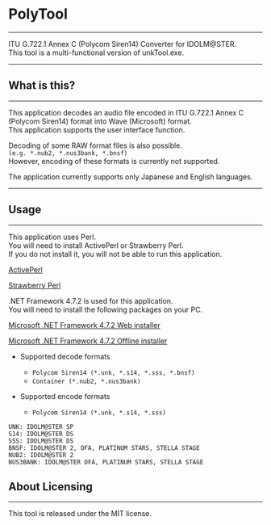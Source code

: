 # PolyTool
---
ITU G.722.1 Annex C (Polycom Siren14) Converter for IDOLM@STER.  
This tool is a multi-functional version of unkTool.exe.  

---

## What is this?
---
This application decodes an audio file encoded in ITU G.722.1 Annex C (Polycom Siren14) format into Wave (Microsoft) format.  
This application supports the user interface function.  

Decoding of some RAW format files is also possible.  
`(e.g. *.nub2, *.nus3bank, *.bnsf)`  
However, encoding of these formats is currently not supported.  

The application currently supports only Japanese and English languages.  

---

## Usage
---
This application uses Perl.  
You will need to install ActivePerl or Strawberry Perl.  
If you do not install it, you will not be able to run this application.  

[ActivePerl](https://www.activestate.com/products/perl/downloads/)

[Strawberry Perl](https://strawberryperl.com/)

.NET Framework 4.7.2 is used for this application.  
You will need to install the following packages on your PC.  

[Microsoft .NET Framework 4.7.2 Web installer](http://go.microsoft.com/fwlink/?linkid=863262)

[Microsoft .NET Framework 4.7.2 Offline installer](http://go.microsoft.com/fwlink/?linkid=863265)

* Supported decode formats
  * `Polycom Siren14 (*.unk, *.s14, *.sss, *.bnsf)`
  * `Container (*.nub2, *.nus3bank)`

* Supported encode formats
  * `Polycom Siren14 (*.unk, *.s14, *.sss)`

`UNK: IDOLM@STER SP`  
`S14: IDOLM@STER DS`  
`SSS: IDOLM@STER DS`  
`BNSF: IDOLM@STER 2, OFA, PLATINUM STARS, STELLA STAGE`  
`NUB2: IDOLM@STER 2`  
`NUS3BANK: IDOLM@STER OFA, PLATINUM STARS, STELLA STAGE`  

## About Licensing
---
This tool is released under the MIT license.
